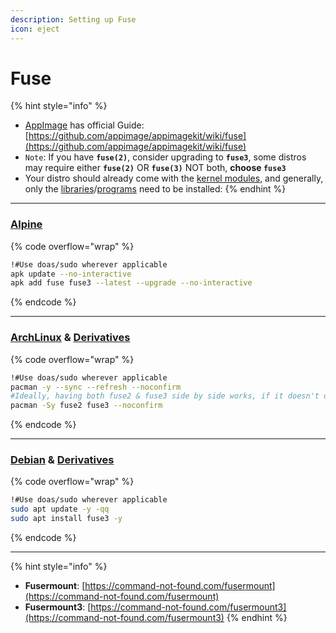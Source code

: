 ```yaml
---
description: Setting up Fuse
icon: eject
---
```


# Fuse

{% hint style="info" %}
* [AppImage](https://github.com/AppImage/AppImageSpec/blob/master/draft.md) has official Guide: [https://github.com/appimage/appimagekit/wiki/fuse](https://github.com/appimage/appimagekit/wiki/fuse)
* `Note`: If you have **`fuse(2)`**, consider upgrading to **`fuse3`**, some distros may require either **`fuse(2)`** OR **`fuse(3)`** NOT both, **choose `fuse3`**
* Your distro should already come with the [kernel modules](https://docs.kernel.org/filesystems/fuse.html), and generally, only the [libraries](https://github.com/libfuse/libfuse)/[programs](https://man7.org/linux/man-pages/man1/fusermount3.1.html) need to be installed:
{% endhint %}

***

### [Alpine](https://wiki.alpinelinux.org/wiki/Installation#Daily_driver_guide)

{% code overflow="wrap" %}
```bash
!#Use doas/sudo wherever applicable
apk update --no-interactive
apk add fuse fuse3 --latest --upgrade --no-interactive
```
{% endcode %}

***

### [ArchLinux](https://wiki.archlinux.org/title/FUSE) & [Derivatives](https://wiki.archlinux.org/title/Arch-based_distributions)

{% code overflow="wrap" %}
```bash
!#Use doas/sudo wherever applicable
pacman -y --sync --refresh --noconfirm
#Ideally, having both fuse2 & fuse3 side by side works, if it doesn't only install fuse3
pacman -Sy fuse2 fuse3 --noconfirm
```
{% endcode %}

***

### [Debian](https://packages.debian.org/search?keywords=fuse3) & [Derivatives](https://en.wikipedia.org/wiki/Category:Debian-based_distributions)

{% code overflow="wrap" %}
```bash
!#Use doas/sudo wherever applicable
sudo apt update -y -qq
sudo apt install fuse3 -y
```
{% endcode %}

***

{% hint style="info" %}
* **Fusermount**: [https://command-not-found.com/fusermount](https://command-not-found.com/fusermount)
* **Fusermount3**: [https://command-not-found.com/fusermount3](https://command-not-found.com/fusermount3)
{% endhint %}

